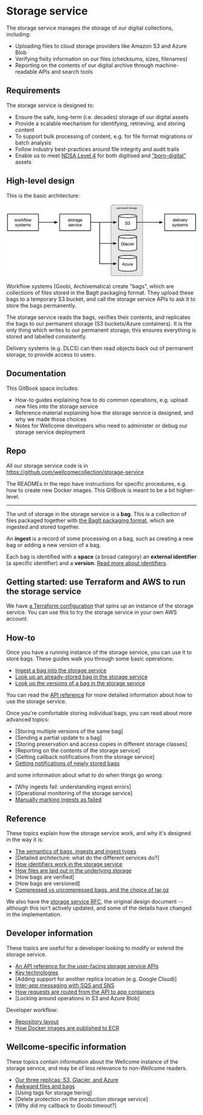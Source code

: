 # Storage service

<!--
  Note: this introductory information is copied from the repo's README,
  and they should be kept in sync.
-->

The storage service manages the storage of our digital collections, including:

*   Uploading files to cloud storage providers like Amazon S3 and Azure Blob
*   Verifying fixity information on our files (checksums, sizes, filenames)
*   Reporting on the contents of our digital archive through machine-readable APIs and search tools

## Requirements

The storage service is designed to:

-   Ensure the safe, long-term (i.e. decades) storage of our digital assets
-   Provide a scalable mechanism for identifying, retrieving, and storing content
-   To support bulk processing of content, e.g. for file format migrations or batch analysis
-   Follow industry best-practices around file integrity and audit trails
-   Enable us to meet [NDSA Level 4][ndsa] for both digitised and ["born-digital"][born_digital] assets

[ndsa]: https://ndsa.org/activities/levels-of-digital-preservation/
[born_digital]: https://en.wikipedia.org/wiki/Born-digital

## High-level design

This is the basic architecture:

![](images/high-level-design.png)

Workflow systems (Goobi, Archivematica) create "bags", which are collections of files stored in the BagIt packaging format.
They upload these bags to a temporary S3 bucket, and call the storage service APIs to ask it to store the bags permanently.

The storage service reads the bags, verifies their contents, and replicates the bags to our permanent storage (S3 buckets/Azure containers).
It is the only thing which writes to our permanent storage; this ensures everything is stored and labelled consistently.

Delivery systems (e.g. DLCS) can then read objects back out of permanent storage, to provide access to users.

## Documentation

This GitBook space includes:

*   How-to guides explaining how to do common operations, e.g. upload new files into the storage service
*   Reference material explaining how the storage service is designed, and why we made those choices
*   Notes for Wellcome developers who need to administer or debug our storage service deployment

## Repo

All our storage service code is in <https://github.com/wellcomecollection/storage-service>

The READMEs in the repo have instructions for specific procedures, e.g. how to create new Docker images.
This GitBook is meant to be a bit higher-level.

---

The unit of storage in the storage service is a **bag**.
This is a collection of files packaged together with [the BagIt packaging format][bagit], which are ingested and stored together.

An **ingest** is a record of some processing on a bag, such as creating a new bag or adding a new version of a bag.

Each bag is identified with a **space** (a broad category) an **external identifier** (a specific identifier) and a **version**.
[Read more about identifiers](explanations/identifiers.md).

[bagit]: https://datatracker.ietf.org/doc/html/rfc8493



## Getting started: use Terraform and AWS to run the storage service

We have [a Terraform configuration](../demo/terraform) that spins up an instance of the storage service.
You can use this to try the storage service in your own AWS account.



## How-to

Once you have a running instance of the storage service, you can use it to store bags.
These guides walk you through some basic operations:

-   [Ingest a bag into the storage service](howto/ingest-a-bag.md)
-   [Look up an already-stored bag in the storage service](howto/look-up-a-bag.md)
-   [Look up the versions of a bag in the storage service](howto/look-up-versions-of-a-bag.md)

You can read the [API reference](developers/api-reference.md) for more detailed information about how to use the storage service.

Once you're comfortable storing individual bags, you can read about more advanced topics:

-   [Storing multiple versions of the same bag]
-   [Sending a partial update to a bag]
-   [Storing preservation and access copies in different storage classes]
-   [Reporting on the contents of the storage service]
-   [Getting callback notifications from the storage service]
-   [Getting notifications of newly stored bags](howto/get-notifications-of-stored-bags.md)

and some information about what to do when things go wrong:

-   [Why ingests fail: understanding ingest errors]
-   [Operational monitoring of the storage service]
-   [Manually marking ingests as failed](howto/manually-marking-ingests-as-failed.md)



## Reference

These topics explain how the storage service work, and why it's designed in the way it is:

-   [The semantics of bags, ingests and ingest types](explanations/ingest-type.md)
-   [Detailed architecture: what do the different services do?]
-   [How identifiers work in the storage service](explanations/identifiers.md)
-   [How files are laid out in the underlying storage](explanations/file-layout.md)
-   [How bags are verified]
-   [How bags are versioned]
-   [Compressed vs uncompressed bags, and the choice of tar.gz](explanations/compression-formats.md)

We also have the [storage service RFC](https://github.com/wellcomecollection/docs/tree/main/rfcs/002-archival_storage), the original design document -- although this isn't actively updated, and some of the details have changed in the implementation.



## Developer information

These topics are useful for a developer looking to modify or extend the storage service.

-   [An API reference for the user-facing storage service APIs](developers/api-reference.md)
-   [Key technologies](developers/key-technologies.md)
-   [Adding support for another replica location (e.g. Google Cloud)]
-   [Inter-app messaging with SQS and SNS](developers/inter-app-messaging.md)
-   [How requests are routed from the API to app containers](explanations/how-requests-are-routed.md)
-   [Locking around operations in S3 and Azure Blob]

Developer workflow:

-   [Repository layout](developers/repository-layout.md)
-   [How Docker images are published to ECR](developers/ecr-publishing.md)



## Wellcome-specific information

These topics contain information about the Wellcome instance of the storage service, and may be of less relevance to non-Wellcome readers.

-   [Our three replicas: S3, Glacier, and Azure](wellcome/replica-configuration.md)
-   [Awkward files and bags](wellcome/awkward-files-and-bags.md)
-   [Using tags for storage tiering]
-   [Delete protection on the production storage service]
-   [Why did my callback to Goobi timeout?]
